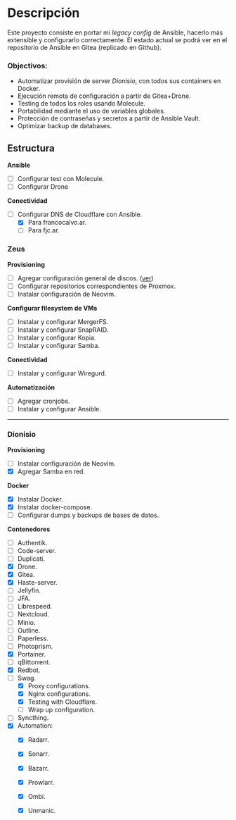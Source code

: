 # Descripción

Este proyecto consiste en portar mi _legacy config_ de Ansible, hacerlo más extensible y configurarlo correctamente.
El estado actual se podrá ver en el repositorio de Ansible en Gitea (replicado en Github).

### Objectivos:
- Automatizar provisión de server _Dionisio_, con todos sus containers en Docker.
- Ejecución remota de configuración a partir de Gitea+Drone.
- Testing de todos los roles usando Molecule.
- Portabilidad mediante el uso de variables globales.
- Protección de contraseñas y secretos a partir de Ansible Vault.
- Optimizar backup de databases.

## Estructura

**Ansible**
- [ ] Configurar test con Molecule.
- [ ] Configurar Drone

**Conectividad**
- [ ] Configurar DNS de Cloudflare con Ansible.
  - [X] Para francocalvo.ar.
  - [ ] Para fjc.ar.

### Zeus

**Provisioning**
- [ ] Agregar configuración general de discos. ([ver](https://github.com/FuzzyMistborn/infra/tree/main/roles/adonalsium))
- [ ] Configurar repositorios correspondientes de Proxmox.
- [ ] Instalar configuración de Neovim.

**Configurar filesystem de VMs**
- [ ] Instalar y configurar MergerFS.
- [ ] Instalar y configurar SnapRAID.
- [ ] Instalar y configurar Kopia.
- [ ] Instalar y configurar Samba.

**Conectividad**
- [ ] Instalar y configurar Wiregurd.

**Automatización**
- [ ] Agregar cronjobs.
- [ ] Instalar y configurar Ansible.

---

### Dionisio

**Provisioning**
- [ ] Instalar configuración de Neovim.
- [X] Agregar Samba en red.

**Docker**
- [X] Instalar Docker.
- [X] Instalar docker-compose.
- [ ] Configurar dumps y backups de bases de datos.

**Contenedores**
- [ ] Authentik.
- [ ] Code-server.
- [ ] Duplicati.
- [X] Drone.
- [X] Gitea.
- [X] Haste-server.
- [ ] Jellyfin.
- [ ] JFA.
- [ ] Librespeed.
- [ ] Nextcloud.
- [ ] Minio.
- [ ] Outline.
- [ ] Paperless.
- [ ] Photoprism.
- [X] Portainer.
- [ ] qBittorrent.
- [X] Redbot.
- [ ] Swag.
  - [X] Proxy configurations.
  - [X] Nginx configurations.
  - [X] Testing with Cloudflare.
  - [ ] Wrap up configuration.
- [ ] Syncthing.
- [X] Automation:
  - [X] Radarr.
  - [X] Sonarr.
  - [X] Bazarr.
  - [X] Prowlarr.
  - [X] Ombi.
  - [X] Unmanic.

